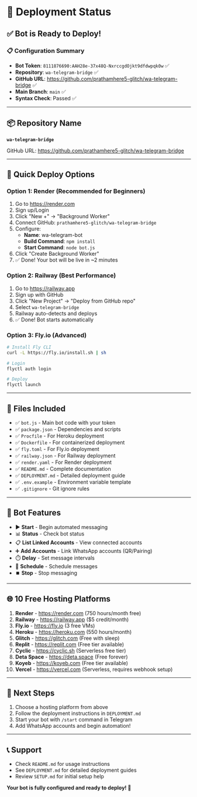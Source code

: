 # 🚀 Deployment Status

## ✅ Bot is Ready to Deploy!

### 📋 Configuration Summary

- **Bot Token**: `8111876690:AAH28e-37x48Q-NxrccgdOjkt9dfdwpqk0w` ✅
- **Repository**: `wa-telegram-bridge` ✅
- **GitHub URL**: https://github.com/prathamhere5-glitch/wa-telegram-bridge ✅
- **Main Branch**: `main` ✅
- **Syntax Check**: Passed ✅

---

## 📦 Repository Name

**`wa-telegram-bridge`**

GitHub URL: https://github.com/prathamhere5-glitch/wa-telegram-bridge

---

## 🎯 Quick Deploy Options

### Option 1: Render (Recommended for Beginners)
1. Go to https://render.com
2. Sign up/Login
3. Click "New +" → "Background Worker"
4. Connect GitHub: `prathamhere5-glitch/wa-telegram-bridge`
5. Configure:
   - **Name**: wa-telegram-bot
   - **Build Command**: `npm install`
   - **Start Command**: `node bot.js`
6. Click "Create Background Worker"
7. ✅ Done! Your bot will be live in ~2 minutes

### Option 2: Railway (Best Performance)
1. Go to https://railway.app
2. Sign up with GitHub
3. Click "New Project" → "Deploy from GitHub repo"
4. Select `wa-telegram-bridge`
5. Railway auto-detects and deploys
6. ✅ Done! Bot starts automatically

### Option 3: Fly.io (Advanced)
```bash
# Install Fly CLI
curl -L https://fly.io/install.sh | sh

# Login
flyctl auth login

# Deploy
flyctl launch
```

---

## 📁 Files Included

- ✅ `bot.js` - Main bot code with your token
- ✅ `package.json` - Dependencies and scripts
- ✅ `Procfile` - For Heroku deployment
- ✅ `Dockerfile` - For containerized deployment
- ✅ `fly.toml` - For Fly.io deployment
- ✅ `railway.json` - For Railway deployment
- ✅ `render.yaml` - For Render deployment
- ✅ `README.md` - Complete documentation
- ✅ `DEPLOYMENT.md` - Detailed deployment guide
- ✅ `.env.example` - Environment variable template
- ✅ `.gitignore` - Git ignore rules

---

## 🔧 Bot Features

- ▶️ **Start** - Begin automated messaging
- 📊 **Status** - Check bot status
- 📋 **List Linked Accounts** - View connected accounts
- ➕ **Add Accounts** - Link WhatsApp accounts (QR/Pairing)
- ⏱️ **Delay** - Set message intervals
- 📅 **Schedule** - Schedule messages
- ⏹️ **Stop** - Stop messaging

---

## 🌐 10 Free Hosting Platforms

1. **Render** - https://render.com (750 hours/month free)
2. **Railway** - https://railway.app ($5 credit/month)
3. **Fly.io** - https://fly.io (3 free VMs)
4. **Heroku** - https://heroku.com (550 hours/month)
5. **Glitch** - https://glitch.com (Free with sleep)
6. **Replit** - https://replit.com (Free tier available)
7. **Cyclic** - https://cyclic.sh (Serverless free tier)
8. **Deta Space** - https://deta.space (Free forever)
9. **Koyeb** - https://koyeb.com (Free tier available)
10. **Vercel** - https://vercel.com (Serverless, requires webhook setup)

---

## 🎉 Next Steps

1. Choose a hosting platform from above
2. Follow the deployment instructions in `DEPLOYMENT.md`
3. Start your bot with `/start` command in Telegram
4. Add WhatsApp accounts and begin automation!

---

## 📞 Support

- Check `README.md` for usage instructions
- See `DEPLOYMENT.md` for detailed deployment guides
- Review `SETUP.md` for initial setup help

**Your bot is fully configured and ready to deploy! 🚀**
